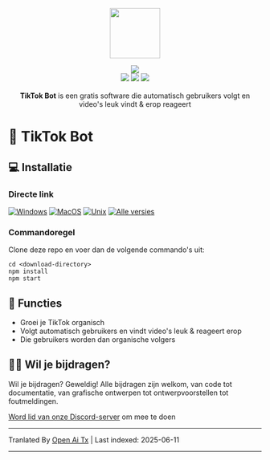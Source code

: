 <p align="center">
  <a href="https://somiibo.com/platforms/tiktok-bot">
    <img src="https://cdn.itwcreativeworks.com/assets/somiibo/images/logo/somiibo-brandmark-blue-x.svg" width="100px">
  </a>
</p>

<p align="center">
  <img src="https://img.shields.io/github/package-json/v/itw-creative-works/node-powertools.svg">
  <br>
  <img src="https://img.shields.io/npm/dm/node-powertools.svg">
  <img src="https://img.shields.io/website/https/itwcreativeworks.com.svg">
  <img src="https://img.shields.io/github/contributors/itw-creative-works/node-powertools.svg">
  <br>
  <br>
  <strong>TikTok Bot</strong> is een gratis software die automatisch gebruikers volgt en video's leuk vindt & erop reageert
</p>

# 🦄 TikTok Bot
## 💻 Installatie
### Directe link
[![Windows](https://img.shields.io/badge/-Windows_x64-blue.svg?style=for-the-badge&logo=windows)](https://somiibo.com/download?download=windows)
[![MacOS](https://img.shields.io/badge/-MacOS-lightblue.svg?style=for-the-badge&logo=apple)](https://somiibo.com/download?download=macos)
[![Unix](https://img.shields.io/badge/-Linux/BSD-red.svg?style=for-the-badge&logo=linux)](https://somiibo.com/download?download=linux)
[![Alle versies](https://img.shields.io/badge/-Alle_Versies-lightgrey.svg?style=for-the-badge)](https://somiibo.com/download?download=null)

### Commandoregel
Clone deze repo en voer dan de volgende commando's uit:
```shell
cd <download-directory>
npm install
npm start
```

## 🎉 Functies
- Groei je TikTok organisch
- Volgt automatisch gebruikers en vindt video's leuk & reageert erop
- Die gebruikers worden dan organische volgers

## 🙋‍♂️ Wil je bijdragen?
Wil je bijdragen? Geweldig! Alle bijdragen zijn welkom, van code tot documentatie, van grafische ontwerpen tot ontwerpvoorstellen tot foutmeldingen.

[Word lid van onze Discord-server](https://somiibo.com/discord) om mee te doen

---

Tranlated By [Open Ai Tx](https://github.com/OpenAiTx/OpenAiTx) | Last indexed: 2025-06-11

---